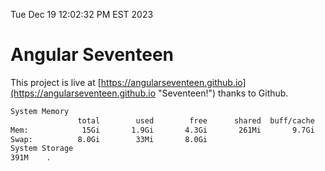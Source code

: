 Tue Dec 19 12:02:32 PM EST 2023

# Angular Seventeen


This project is live at [https://angularseventeen.github.io](https://angularseventeen.github.io "Seventeen!") thanks to Github.

```bash
System Memory
               total        used        free      shared  buff/cache   available
Mem:            15Gi       1.9Gi       4.3Gi       261Mi       9.7Gi        13Gi
Swap:          8.0Gi        33Mi       8.0Gi
System Storage
391M	.

